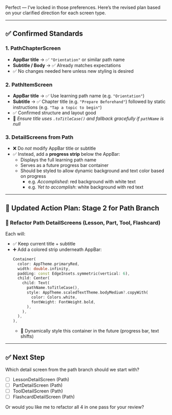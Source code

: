 Perfect — I’ve locked in those preferences. Here’s the revised plan based on your clarified direction for each screen type.

---

## ✅ Confirmed Standards

### 1. **PathChapterScreen**
- **AppBar title** → ✅ `"Orientation"` or similar path name
- **Subtitle / Body** → ✅ Already matches expectations
- ✅ No changes needed here unless new styling is desired

### 2. **PathItemScreen**
- **AppBar title** → ✅ Use learning path name (e.g. `"Orientation"`)
- **Subtitle** → ✅ Chapter title (e.g. `"Prepare Beforehand"`) followed by static instructions (e.g. `"Tap a topic to begin"`)
- ✅ Confirmed structure and layout good
- 🔧 *Ensure title uses `.toTitleCase()` and fallback gracefully if `pathName` is null*

### 3. **DetailScreens from Path**
- ❌ Do *not* modify AppBar title or subtitle
- ✅ Instead, add a **progress strip** below the AppBar:
  - Displays the full learning path name
  - Serves as a future progress bar container
  - Should be styled to allow dynamic background and text color based on progress
    - e.g. *Accomplished*: red background with white text  
    - e.g. *Yet to accomplish*: white background with red text

---

## 🧱 Updated Action Plan: Stage 2 for Path Branch

### 🔹 Refactor Path DetailScreens (Lesson, Part, Tool, Flashcard)
Each will:
- ✅ Keep current title + subtitle
- ➕ Add a colored strip underneath AppBar:
  ```dart
  Container(
    color: AppTheme.primaryRed,
    width: double.infinity,
    padding: const EdgeInsets.symmetric(vertical: 6),
    child: Center(
      child: Text(
        pathName.toTitleCase(),
        style: AppTheme.scaledTextTheme.bodyMedium?.copyWith(
          color: Colors.white,
          fontWeight: FontWeight.bold,
        ),
      ),
    ),
  ),
  ```
  - 🔧 Dynamically style this container in the future (progress bar, text shifts)

---

## ✅ Next Step
Which detail screen from the path branch should we start with?
- [ ] LessonDetailScreen (Path)
- [ ] PartDetailScreen (Path)
- [ ] ToolDetailScreen (Path)
- [ ] FlashcardDetailScreen (Path)

Or would you like me to refactor all 4 in one pass for your review?